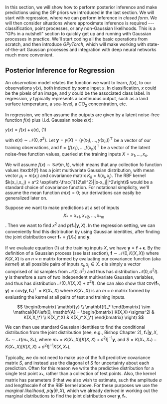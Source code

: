 In this section, we will show how to perform posterior inference and make predictions using the GP priors we introduced in the last section. We will start with regression, where we can perform inference in _closed form_. We will then consider situations where approximate inference is required --- classification, point processes, or any non-Gaussian likelihoods. This is a "GPs in a nutshell" section to quickly get up and running with Gaussian processes in practice. We'll start coding all the basic operations from scratch, and then introduce _GPyTorch_, which will make working with state-of-the-art Gaussian processes and integration with deep neural networks much more convenient. 

## Posterior Inference for Regression

An _observation_ model relates the function we want to learn, $f(x)$, to our observations $y(x)$, both indexed by some input $x$. In classification, $x$ could be the pixels of an image, and $y$ could be the associated class label. In regression, $y$ typically represents a continuous output, such as a land surface temperature, a sea-level, a $CO_2$ concentration, etc.  

In regression, we often assume the outputs are given by a latent noise-free function $f(x)$ plus i.i.d. Gaussian noise $\epsilon(x)$: 

$y(x) = f(x) + \epsilon(x)$, (1) 

with $\epsilon(x) \sim \mathcal{N}(0,\sigma^2)$. Let $\mathbf{y} = y(X) = (y(x_1),\dots,y(x_n))^{\top}$ be a vector of our training observations, and $\textbf{f} = (f(x_1),\dots,f(x_n))^{\top}$ be a vector of the latent noise-free function values, queried at the training inputs $X = {x_1, \dots, x_n}$.

We will assume $f(x) \sim \mathcal{GP}(m,k)$, which means that any collection fo function values \textbf{f} has a joint multivariate Gaussian distribution, with mean vector $\mu_i = m(x_i)$ and covariance matrix $K_{ij} = k(x_i,x_j)$. The RBF kernel $k(x_i,x_j) = a^2 \exp\left(-\frac{1}{2\ell^2}||x-x_j||^2\right)$ would be a standard choice of covariance function. For notational simplicity, we'll assume the mean function $m(x)=0$; our derivations can easily be generalized later on.

Suppose we want to make predictions at a set of inputs $$X_* = x_{*1},x_{*2},\dots,x_{*m}$$. Then we want to find $x^2$ and $p(\mathbf{f}_* | \mathbf{y}, X)$. In the regression setting, we can conveniently find this distribution by using Gaussian identities, after finding the joint distribution over $\mathbf{f}_* = f(X_*)$ and $\mathbf{y}$. 

If we evaluate equation (1) at the training inputs $X$, we have $\mathbf{y} = \mathbf{f} + \mathbf{\epsilon}$. By the definition of a Gaussian process (see last section), $\mathbf{f} \sim \mathcal{N}(0,K(X,X))$ where $K(X,X)$ is an $n \times n$ matrix formed by evaluating our covariance function (aka _kernel_) at all possible pairs of inputs $x_i, x_j \in X$. $\mathbf{\epsilon}$ is simply a vector comprised of iid samples from $\mathcal{N}(0,\sigma^2)$ and thus has distribution $\mathcal{N}(0,\sigma^2I)$. $\mathbf{y}$ is therefore a sum of two independent multivariate Gaussian variables, and thus has distribution $\mathcal{N}(0, K(X,X) + \sigma^2I)$. One can also show that $\text{cov}(\mathbf{f}_*, \mathbf{y}) = \text{cov}(\mathbf{y},\mathbf{f}_*)^{\top} = K(X_*,X)$ where $K(X_*,X)$ is an $m \times n$ matrix formed by evaluating the kernel at all pairs of test and training inputs. 

$$
\begin{bmatrix}
\mathbf{y} \\
\mathbf{f}_*
\end{bmatrix}
\sim
\mathcal{N}\left(0, 
\mathbf{A} = \begin{bmatrix}
K(X,X)+\sigma^2I & K(X,X_\*) \\
K(X_\*,X) & K(X_\*,X_\*)
\end{bmatrix}
\right)
$$

We can then use standard Gaussian identities to find the conditional distribution from the joint distribution (see, e.g., Bishop Chapter 2), 
$\mathbf{f}_* | \mathbf{y}, X, X_* \sim \mathcal{N}(m_*,S_*)$, where $m_* = K(X_*,X)[K(X,X)+\sigma^2I]^{-1}\textbf{y}$, and $S = K(X_*,X_*) - K(X_*,X)[K(X,X)+\sigma^2I]^{-1}K(X,X_*)$.

Typically, we do not need to make use of the full predictive covariance matrix $S$, and instead use the diagonal of $S$ for uncertainty about each prediction. Often for this reason we write the predictive distribution for a single test point $x_*$, rather than a collection of test points. Also, the kernel matrix has parameters $\theta$ that we also wish to estimate, such the amplitude $a$ and lengthscale $\ell$ of the RBF kernel above. For these purposes we use the _marginal likelihood_, $p(\textbf{y} | \theta, X)$, which we already derived in working out the marginal distributions to find the joint distribution over $\textbf{y},\textbf{f}_*$.








